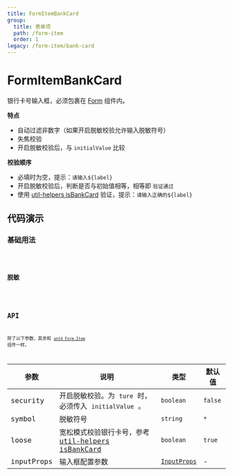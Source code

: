 ```yaml
---
title: FormItemBankCard
group:
  title: 表单项
  path: /form-item
  order: 1
legacy: /form-item/bank-card
---
```


# FormItemBankCard

银行卡号输入框，必须包裹在 [Form](https://ant-design.gitee.io/components/form-cn/) 组件内。

**特点**

- 自动过滤非数字（如果开启脱敏校验允许输入脱敏符号）
- 失焦校验
- 开启脱敏校验后，与 `initialValue` 比较

**校验顺序**

- 必填时为空，提示：`请输入${label}`
- 开启脱敏校验后，判断是否与初始值相等，相等即 `验证通过`
- 使用 [util-helpers isBankCard](https://doly-dev.github.io/util-helpers/module-Validator.html#.isBankCard) 验证，提示：`请输入正确的${label}`

## 代码演示

### 基础用法

<code src="./demos/Demo1.tsx" />

### 脱敏

<code src="./demos/Demo2.tsx" />

## API

除了以下参数，其余和 [`antd Form.Item`](https://ant-design.gitee.io/components/form-cn/#Form.Item) 组件一样。

参数 | 说明 | 类型 | 默认值 |
------------- | ------------- | ------------- | ------------- |
security  | 开启脱敏校验。为 `ture` 时，必须传入 `initialValue` 。 | `boolean` | `false` |
symbol  | 脱敏符号 | `string` | `*` |
loose  | 宽松模式校验银行卡号，参考 [util-helpers isBankCard](https://doly-dev.github.io/util-helpers/module-Validator.html#.isBankCard) | `boolean` | `true` |
inputProps  | 输入框配置参数 | [`InputProps`](https://ant-design.gitee.io/components/input-cn/#Input) | - |